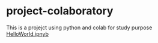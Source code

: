 # project-colaboratory
This is a projejct using python and colab for study purpose
[HelloWorld.ipnyb](/HelloWorld.ipynb)
